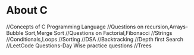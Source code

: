 # About C
//Concepts of C Programming Language
//Questions on recursion,Arrays-Bubble Sort,Merge Sort
//Questions on Factorial,Fibonacci
//Strings
//Conditionals,Loops
//Sorting
//DSA
//Backtracking
//Depth first Search
//LeetCode Questions-Day Wise practice questions
//Trees

